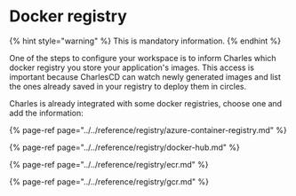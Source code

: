 # Docker registry

{% hint style="warning" %}
This is mandatory information.
{% endhint %}

One of the steps to configure your workspace is to inform Charles which docker registry you store your application's images. This access is important because CharlesCD can watch newly generated images and list the ones already saved in your registry to deploy them in circles.

Charles is already integrated with some docker registries, choose one and add the information:

{% page-ref page="../../reference/registry/azure-container-registry.md" %}

{% page-ref page="../../reference/registry/docker-hub.md" %}

{% page-ref page="../../reference/registry/ecr.md" %}

{% page-ref page="../../reference/registry/gcr.md" %}



